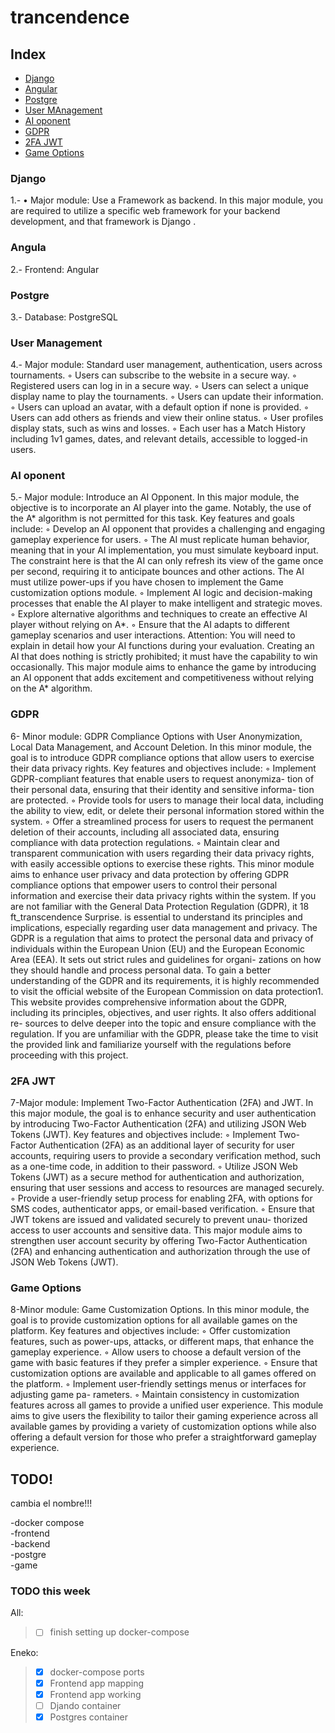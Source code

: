 # trancendence

## Index

- [Django](#Django)
- [Angular](#Angular)
- [Postgre](#Postgre)
- [User MAnagement](#UserManagerment)
- [AI oponent](#AIoponent)
- [GDPR](#GDPR)
- [2FA JWT](#2FA_JWT)
- [Game Options](#GameOptions)
  
<a id="Django"></a>
### Django
  1.- • Major module: Use a Framework as backend.
In this major module, you are required to utilize a specific web framework for your
backend development, and that framework is Django .

### Angula
<a id="Angular"></a>
  2.- Frontend: Angular
### Postgre
<a id="Postgre"></a>
  3.- Database: PostgreSQL
### User Management
  <a id="UserManagement"></a>
  4.- Major module: Standard user management, authentication, users across tournaments.
      ◦ Users can subscribe to the website in a secure way.
◦ Registered users can log in in a secure way.
◦ Users can select a unique display name to play the tournaments.
◦ Users can update their information.
◦ Users can upload an avatar, with a default option if none is provided.
◦ Users can add others as friends and view their online status.
◦ User profiles display stats, such as wins and losses.
◦ Each user has a Match History including 1v1 games, dates, and relevant
details, accessible to logged-in users.
### AI oponent
<a id="AIoponent"></a>
  5.- Major module: Introduce an AI Opponent.
In this major module, the objective is to incorporate an AI player into the game.
Notably, the use of the A* algorithm is not permitted for this task. Key features
and goals include:
◦ Develop an AI opponent that provides a challenging and engaging gameplay
experience for users.
◦ The AI must replicate human behavior, meaning that in your AI implementation, you must simulate keyboard input. The constraint here is that the AI
can only refresh its view of the game once per second, requiring it to anticipate
bounces and other actions.
The AI must utilize power-ups if you have chosen to implement the
Game customization options module.
◦ Implement AI logic and decision-making processes that enable the AI player
to make intelligent and strategic moves.
◦ Explore alternative algorithms and techniques to create an effective AI player
without relying on A*.
◦ Ensure that the AI adapts to different gameplay scenarios and user interactions.
Attention: You will need to explain in detail how your AI functions
during your evaluation. Creating an AI that does nothing is strictly
prohibited; it must have the capability to win occasionally.
This major module aims to enhance the game by introducing an AI opponent that
adds excitement and competitiveness without relying on the A* algorithm.

### GDPR
<a id="GDPR"></a>
6- Minor module: GDPR Compliance Options with User Anonymization, Local
Data Management, and Account Deletion.
In this minor module, the goal is to introduce GDPR compliance options that allow
users to exercise their data privacy rights. Key features and objectives include:
◦ Implement GDPR-compliant features that enable users to request anonymiza-
tion of their personal data, ensuring that their identity and sensitive informa-
tion are protected.
◦ Provide tools for users to manage their local data, including the ability to
view, edit, or delete their personal information stored within the system.
◦ Offer a streamlined process for users to request the permanent deletion of
their accounts, including all associated data, ensuring compliance with data
protection regulations.
◦ Maintain clear and transparent communication with users regarding their data
privacy rights, with easily accessible options to exercise these rights.
This minor module aims to enhance user privacy and data protection by offering
GDPR compliance options that empower users to control their personal information
and exercise their data privacy rights within the system.
If you are not familiar with the General Data Protection Regulation (GDPR), it
18
ft_transcendence Surprise.
is essential to understand its principles and implications, especially regarding user
data management and privacy. The GDPR is a regulation that aims to protect the
personal data and privacy of individuals within the European Union (EU) and the
European Economic Area (EEA). It sets out strict rules and guidelines for organi-
zations on how they should handle and process personal data.
To gain a better understanding of the GDPR and its requirements, it is highly
recommended to visit the official website of the European Commission on data
protection1. This website provides comprehensive information about the GDPR,
including its principles, objectives, and user rights. It also offers additional re-
sources to delve deeper into the topic and ensure compliance with the regulation.
If you are unfamiliar with the GDPR, please take the time to visit the provided link
and familiarize yourself with the regulations before proceeding with this project.

### 2FA JWT
<a id="2FA_JWT"></a>
7-Major module: Implement Two-Factor Authentication (2FA) and JWT.
In this major module, the goal is to enhance security and user authentication
by introducing Two-Factor Authentication (2FA) and utilizing JSON Web Tokens
(JWT). Key features and objectives include:
◦ Implement Two-Factor Authentication (2FA) as an additional layer of security
for user accounts, requiring users to provide a secondary verification method,
such as a one-time code, in addition to their password.
◦ Utilize JSON Web Tokens (JWT) as a secure method for authentication and
authorization, ensuring that user sessions and access to resources are managed
securely.
◦ Provide a user-friendly setup process for enabling 2FA, with options for SMS
codes, authenticator apps, or email-based verification.
◦ Ensure that JWT tokens are issued and validated securely to prevent unau-
thorized access to user accounts and sensitive data.
This major module aims to strengthen user account security by offering Two-Factor
Authentication (2FA) and enhancing authentication and authorization through the
use of JSON Web Tokens (JWT).

### Game Options
<a id="GameOptions"></a>
8-Minor module: Game Customization Options.
In this minor module, the goal is to provide customization options for all available
games on the platform. Key features and objectives include:
◦ Offer customization features, such as power-ups, attacks, or different maps,
that enhance the gameplay experience.
◦ Allow users to choose a default version of the game with basic features if they
prefer a simpler experience.
◦ Ensure that customization options are available and applicable to all games
offered on the platform.
◦ Implement user-friendly settings menus or interfaces for adjusting game pa-
rameters.
◦ Maintain consistency in customization features across all games to provide a
unified user experience.
This module aims to give users the flexibility to tailor their gaming experience
across all available games by providing a variety of customization options while
also offering a default version for those who prefer a straightforward gameplay
experience.


## TODO!

cambia el nombre!!!

-docker compose<br>
-frontend<br>
-backend<br>
-postgre<br>
-game<br>

### TODO this week
All:
> - [ ] finish setting up docker-compose

Eneko:

> - [x] docker-compose ports
> - [x] Frontend app mapping
> - [x] Frontend app working
> - [ ] Djando container
> - [x] Postgres container




